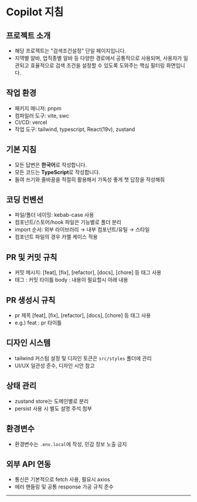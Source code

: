 # Copilot 지침

## 프로젝트 소개

- 해당 프로젝트는 "검색조건설정" 단일 페이지입니다.
- 지역별 알바, 업직종별 알바 등 다양한 경로에서 공통적으로 사용되며, 사용자가 일관되고 효율적으로 검색 조건을 설정할 수 있도록 도와주는 핵심 필터링 화면입니다.

## 작업 환경

- 패키지 매니저: pnpm
- 컴파일러 도구: vite, swc
- CI/CD: vercel
- 작업 도구: tailwind, typescript, React(19v), zustand

## 기본 지침

- 모든 답변은 **한국어**로 작성합니다.
- 모든 코드는 **TypeScript**로 작성합니다.
- 들여 쓰기와 줄바꿈을 적절히 활용해서 가독성 좋게 챗 답장을 작성해줘

## 코딩 컨벤션

- 파일/폴더 네이밍: kebab-case 사용
- 컴포넌트/스토어/hook 파일은 기능별로 폴더 분리
- import 순서: 외부 라이브러리 → 내부 컴포넌트/유틸 → 스타일
- 컴포넌트 파일의 경우 카멜 케이스 적용

## PR 및 커밋 규칙

- 커밋 메시지: [feat], [fix], [refactor], [docs], [chore] 등 태그 사용
- 태그 : 커밋 타이틀
  body : 내용이 필요할시 아래 내용

## PR 생성시 규칙

- pr 제목
  [feat], [fix], [refactor], [docs], [chore] 등 태그 사용
- e.g.) feat : pr 타이틀

## 디자인 시스템

- tailwind 커스텀 설정 및 디자인 토큰은 `src/styles` 폴더에 관리
- UI/UX 일관성 준수, 디자인 시안 참고

## 상태 관리

- zustand store는 도메인별로 분리
- persist 사용 시 별도 설명 주석 첨부

## 환경변수

- 환경변수는 `.env.local`에 작성, 민감 정보 노출 금지

## 외부 API 연동

- 통신은 기본적으로 fetch 사용, 필요시 axios
- 에러 핸들링 및 공통 response 가공 규칙 준수

---
